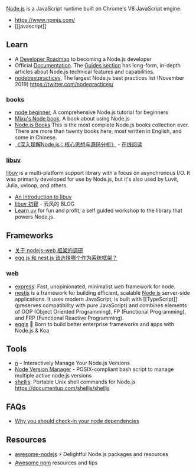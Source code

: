 [Node.js](https://nodejs.org/en/) is a JavaScript runtime built on Chrome's V8 JavaScript engine.

- https://www.npmjs.com/
- [[javascript]]



## Learn
- A [Developer Roadmap](https://github.com/aliyr/Nodejs-Developer-Roadmap) to becoming a Node.js developer
- Official [Documentation](https://nodejs.org/en/docs/). The [Guides section](https://nodejs.org/en/docs/guides/) has long-form, in-depth articles about Node.js technical features and capabilities.
- [nodebestpractices](https://github.com/goldbergyoni/nodebestpractices), The largest Node.js best practices list (November 2019) https://twitter.com/nodepractices/

### books
- [node beginner](https://www.nodebeginner.org/index-zh-cn.html), A comprehensive Node.js tutorial for beginners
- [Mixu's Node book](http://book.mixu.net/node/single.html), A book about using Node.js
- [Node.js Books](https://github.com/Pana/node-books) This is the most complete Node.js books collection ever. There are more than twenty books here, most written in English, and some in Chinese. 
- [《深入理解Node.js：核心思想与源码分析》](https://github.com/yjhjstz/deep-into-node) - [在线阅读](https://yjhjstz.gitbooks.io/deep-into-node/content/)

### [libuv](https://github.com/libuv/libuv)
[libuv](https://libuv.org/) is a multi-platform support library with a focus on asynchronous I/O. It was primarily developed for use by Node.js, but it's also used by Luvit, Julia, uvloop, and others.
- [An Introduction to libuv](https://github.com/nikhilm/uvbook)
- [libuv 初窥](http://blog.codingnow.com/2012/01/libuv.html) - 云风的 BLOG
- [Learn uv](https://github.com/thlorenz/learnuv) for fun and profit, a self guided workshop to the library that powers Node.js.



## Frameworks
- [关于 nodejs-web 框架的调研](https://github.com/xingyuzhe/blog/issues/1)
- [egg.js 和 nest.js 该选择哪个作为系统框架？](https://cnodejs.org/topic/5b852286632c7f422e5b81e5)

### web
- [express](https://github.com/expressjs/express): Fast, unopinionated, minimalist web framework for node.
- [nestjs](https://github.com/nestjs/nest) is a framework for building efficient, scalable [Node.js](http://nodejs.org/) server-side applications. It uses modern JavaScript, is built with [[TypeScript]] (preserves compatibility with pure JavaScript) and combines elements of OOP (Object Oriented Programming), FP (Functional Programming), and FRP (Functional Reactive Programming).
- [eggjs](https://github.com/eggjs/egg/) 🥚 Born to build better enterprise frameworks and apps with Node.js & Koa



## Tools
- [n](https://github.com/tj/n) – Interactively Manage Your Node.js Versions
- [Node Version Manager](https://github.com/creationix/nvm) - POSIX-compliant bash script to manage multiple active node.js versions
- [shelljs](https://github.com/shelljs/shelljs): Portable Unix shell commands for Node.js https://documentup.com/shelljs/shelljs



## FAQs
- [Why you should check-in your node dependencies](https://www.jackfranklin.co.uk/blog/check-in-your-node-dependencies/)



## Resources
- [awesome-nodejs](https://github.com/sindresorhus/awesome-nodejs) ⚡ Delightful Node.js packages and resources
- [Awesome npm](https://github.com/sindresorhus/awesome-npm) resources and tips
